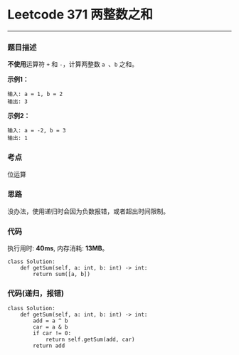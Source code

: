 # Leetcode 371 两整数之和
***
### 题目描述

**不使用**运算符 `+` 和 `-` ​​​​​​​，计算两整数 `​​​​​​​a `、`b` ​​​​​​​之和。

**示例1：**

	输入: a = 1, b = 2
	输出: 3

**示例2：**

	输入: a = -2, b = 3
	输出: 1


### 考点

位运算

### 思路
没办法，使用递归时会因为负数报错，或者超出时间限制。

### 代码
执行用时: **40ms**, 内存消耗: **13MB**。

```
class Solution:
    def getSum(self, a: int, b: int) -> int:
        return sum([a, b])
```

### 代码(递归，报错)
```
class Solution:
    def getSum(self, a: int, b: int) -> int:
        add = a ^ b
        car = a & b
        if car != 0:
            return self.getSum(add, car)
        return add
```





